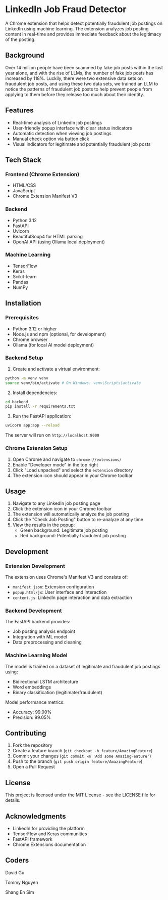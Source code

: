 # LinkedIn Job Fraud Detector

A Chrome extension that helps detect potentially fraudulent job postings on LinkedIn using machine learning. The extension analyzes job posting content in real-time and provides immediate feedback about the legitimacy of the posting.

## Background

Over 14 million people have been scammed by fake job posts within the last year alone, and with the rise of LLMs, the number of fake job posts has increased by 118%. Luckily, there were two extensive data sets on fraudulent job posts, and using these two data sets, we trained an LLM to notice the patterns of fraudulent job posts to help prevent people from applying to them before they release too much about their identity.

## Features

- Real-time analysis of LinkedIn job postings
- User-friendly popup interface with clear status indicators
- Automatic detection when viewing job postings
- Manual check option via button click
- Visual indicators for legitimate and potentially fraudulent job posts

## Tech Stack

### Frontend (Chrome Extension)
- HTML/CSS
- JavaScript
- Chrome Extension Manifest V3

### Backend
- Python 3.12
- FastAPI
- Uvicorn
- BeautifulSoup4 for HTML parsing
- OpenAI API (using Ollama local deployment)

### Machine Learning
- TensorFlow
- Keras
- Scikit-learn
- Pandas
- NumPy

## Installation

### Prerequisites
- Python 3.12 or higher
- Node.js and npm (optional, for development)
- Chrome browser
- Ollama (for local AI model deployment)

### Backend Setup

1. Create and activate a virtual environment:
```bash
python -m venv venv
source venv/bin/activate # On Windows: venv\Scripts\activate
```

2. Install dependencies:
```bash
cd backend
pip install -r requirements.txt
```

3. Run the FastAPI application:
```bash
uvicorn app:app --reload
```


The server will run on `http://localhost:8000`

### Chrome Extension Setup

1. Open Chrome and navigate to `chrome://extensions/`
2. Enable "Developer mode" in the top right
3. Click "Load unpacked" and select the `extension` directory
4. The extension icon should appear in your Chrome toolbar

## Usage

1. Navigate to any LinkedIn job posting page
2. Click the extension icon in your Chrome toolbar
3. The extension will automatically analyze the job posting
4. Click the "Check Job Posting" button to re-analyze at any time
5. View the results in the popup:
   - Green background: Legitimate job posting
   - Red background: Potentially fraudulent job posting

## Development

### Extension Development

The extension uses Chrome's Manifest V3 and consists of:
- `manifest.json`: Extension configuration
- `popup.html/js`: User interface and interaction
- `content.js`: LinkedIn page interaction and data extraction

### Backend Development

The FastAPI backend provides:
- Job posting analysis endpoint
- Integration with ML model
- Data preprocessing and cleaning

### Machine Learning Model

The model is trained on a dataset of legitimate and fraudulent job postings using:
- Bidirectional LSTM architecture
- Word embeddings
- Binary classification (legitimate/fraudulent)

Model performance metrics:
- Accuracy: 99.00%
- Precision: 99.05%

## Contributing

1. Fork the repository
2. Create a feature branch (`git checkout -b feature/AmazingFeature`)
3. Commit your changes (`git commit -m 'Add some AmazingFeature'`)
4. Push to the branch (`git push origin feature/AmazingFeature`)
5. Open a Pull Request

## License

This project is licensed under the MIT License - see the LICENSE file for details.

## Acknowledgments

- LinkedIn for providing the platform
- TensorFlow and Keras communities
- FastAPI framework
- Chrome Extensions documentation

## Coders

David Gu

Tommy Nguyen

Shang En Sim
